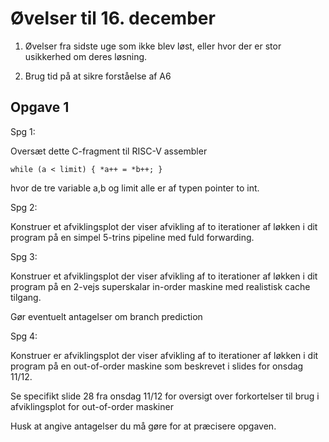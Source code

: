 # Øvelser til 16. december

1. Øvelser fra sidste uge som ikke blev løst, eller hvor der er stor usikkerhed om deres løsning.

2. Brug tid på at sikre forståelse af A6


## Opgave 1

Spg 1:

Oversæt dette C-fragment til RISC-V assembler

~~~
while (a < limit) { *a++ = *b++; }
~~~ 

hvor de tre variable a,b og limit alle er af typen pointer to int.


Spg 2:

Konstruer et afviklingsplot der viser afvikling af
to iterationer af løkken i dit program på en simpel 
5-trins pipeline med fuld forwarding.

Spg 3:

Konstruer et afviklingsplot der viser afvikling af to iterationer af
løkken i dit program på en 2-vejs superskalar in-order maskine med
realistisk cache tilgang.

Gør eventuelt antagelser om branch prediction

Spg 4:

Konstruer er afviklingsplot der viser afvikling af to iterationer
af løkken i dit program på en out-of-order maskine som
beskrevet i slides for onsdag 11/12.

Se specifikt slide 28 fra onsdag 11/12 for oversigt over forkortelser til brug
i afviklingsplot for out-of-order maskiner

Husk at angive antagelser du må gøre for at præcisere opgaven.

